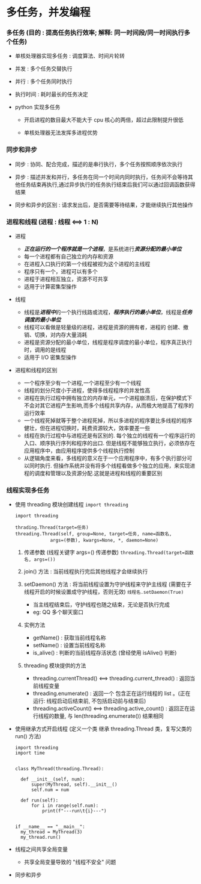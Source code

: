 # 多任务，并发编程

### 多任务 (目的 : 提高任务执行效率; 解释: 同一时间段/同一时间执行多个任务)

+ 单核处理器实现多任务 : 调度算法、时间片轮转

+ 并发 : 多个任务交替执行

+ 并行 : 多个任务同时执行

+ 执行时间 : 耗时最长的任务决定

+ python 实现多任务

    + 开启进程的数目最大不能大于 cpu 核心的两倍，超过此限制提升很低
    
    + 单核处理器无法发挥多进程优势

### 同步和异步
    
+ 同步 : 协同、配合完成，描述的是串行执行，多个任务按照顺序依次执行

+ 异步 : 描述并发和并行，多任务在同一个时间内同时执行，任务间不会等待其他任务结束再执行,通过异步执行的任务执行结束后我们可以通过回调函数获得结果

+ 同步和异步的区别 : 请求发出后，是否需要等待结果，才能继续执行其他操作


### 进程和线程 (进程 : 线程 <==> 1 : N)

+ 进程
    + ***正在运行的一个程序就是一个进程***，是系统进行***资源分配的最小单位***
    + 每一个进程都有自己独立的内存和资源
    + 在进程入口执行的第一个线程被视为这个进程的主线程
    + 程序只有一个，进程可以有多个
    + 进程于进程相互独立，资源不可共享
    + 适用于计算密集型操作
    
+ 线程 
    + 线程是***进程中***的一个执行线路或流程，***程序执行的最小单位***，线程是***任务调度的最小单位***
    + 线程可以看做是轻量级的进程，进程是资源的拥有者，进程的 创建、撤销、切换，对内存大量消耗
    + 进程是资源分配的最小单位，线程是程序调度的最小单位，程序真正执行时，调用的是线程
    + 适用于 I/O 密集型操作
    
+ 进程和线程的区别
    + 一个程序至少有一个进程,一个进程至少有一个线程
    + 线程的划分尺度小于进程，使得多线程程序的并发性高
    + 进程在执行过程中拥有独立的内存单元，一个进程崩溃后，在保护模式下不会对其它进程产生影响,而多个线程共享内存，从而极大地提高了程序的运行效率
    + 一个线程死掉就等于整个进程死掉，所以多进程的程序要比多线程的程序健壮，但在进程切换时，耗费资源较大，效率要差一些
    + 线程在执行过程中与进程还是有区别的. 每个独立的线程有一个程序运行的入口、顺序执行序列和程序的出口. 但是线程不能够独立执行，必须依存在应用程序中，由应用程序提供多个线程执行控制
    + 从逻辑角度来看，多线程的意义在于一个应用程序中，有多个执行部分可以同时执行. 但操作系统并没有将多个线程看做多个独立的应用，来实现进程的调度和管理以及资源分配.这就是进程和线程的重要区别

### 线程实现多任务
    
+ 使用 threading 模块创建线程 `import threading`

    ```
  import threading
  
  thrading.Thread(target=任务)
  threading.Thread(self, group=None, target=任务, name=函数名,
                 args=(参数), kwargs=None, *, daemon=None)
  ```
    
    1. 传递参数 (线程关键字 args=() 传递参数)    `threading.Thread(target=函数名, args=())`
    
    2. join() 方法 : 当前线程执行完后其他线程才会继续执行
    
    3. setDaemon() 方法 : 将当前线程设置为守护线程来守护主线程 (需要在子线程开启的时候设置成守护线程，否则无效) `线程名.setDaemon(True)`
        + 当主线程结束后，守护线程也随之结束，无论是否执行完成
        + eg: QQ 多个聊天窗口
        
    4. 实例方法
        + getName() : 获取当前线程名称
        + setName() : 设置当前线程名称
        + is_alive() : 判断的当前线程存活状态  (曾经使用 isAlive() 判断)
        
    5. threading 模块提供的方法
        + threading.currentThread() <==> threading.current_thread() : 返回当前线程变量
        + threading.enumerate() : 返回一个 包含正在运行线程的 list 。(正在运行: 线程启动后结束前, 不包括启动前与结束后)
        + threading.activeCount() <==> threading.active_count() : 返回正在运行线程的数量, 与 len(threading.enumerate()) 结果相同
        
+ 使用继承方式开启线程 (定义一个类 继承 threading.Thread 类，复写父类的 run() 方法)
    ```
  import threading
  import time
    
    
  class MyThread(threading.Thread):
    
      def __init__(self, num):
          super(MyThread, self).__init__()
          self.num = num
    
      def run(self):
          for i in range(self.num):
              print(f"---run\t{i}---")
    
    
  if __name__ == "__main__":
      my_thread = MyThread(3)
      my_thread.run()
  ```
  
+ 线程之间共享全局变量
    + 共享全局变量导致的 "线程不安全" 问题
    
+ 同步和异步
